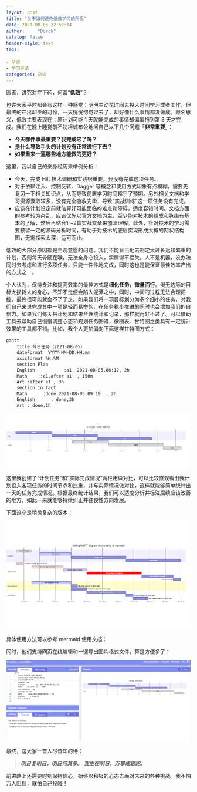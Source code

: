 ```yaml
---
layout: post
title: "关于如何避免低效学习的所思"
date: 2021-08-05 22:59:14
author:     "Dorck"
catalog: false
header-style: text
tags: 

- 杂谈
- 学习方法
categories: 杂谈
---
```




医者，讲究对症下药，何谓“**低效**”？

也许大家平时都会有这样一种感觉：明明主动花时间去投入时间学习或者工作，但最终的产出却少的可怜，一天恍恍惚惚过去了，却好像什么事情都没做成。顾名思义，低效主要表现在：原计划可能 1 天就能完成的事情却偏偏拖到第 3 天才完成。我们在晚上睡觉前不妨坦诚布公地问自己以下几个问题「**非常重要**」：

- **今天哪件事最重要？我完成它了吗？**
- **是什么导致手头的计划没有正常进行下去？**
- **如果重来一遍哪些地方能做的更好？**

这里，我以自己的亲身经历来举例分析：

- 今天，完成 Hilt 技术调研和实践很重要。我没有完成这项任务。
- 对于依赖注入、控制反转、Dagger 等概念和使用方式印象有点模糊，需要先复习一下相关知识点，从而导致前置学习时间超乎了预期。另外相关文档和学习资源汲取较多，没有完全吸收完毕，导致“实战训练”这一项任务没有完成。
- 应该在计划设定前就估算好可能面临的难点和障碍，适度容错时间。文档方面的参考较为杂乱，应该优先以官方文档为主，至少能对技术的组成和脉络有基本的了解，然后再结合1～2篇实战文章来加深理解。此外，针对技术的学习需要预留一定的源码分析时间，有助于对技术的底层实现形成大概的网状结构图，无需探索太深，适可而止。

低效的大部分原因都是主观意愿的问题。我们不能盲目地去制定太过长远和繁重的计划，否则每天骨鲠在喉，无法全身心投入，实属得不偿失。人不是机器，没办法同时去考虑和进行多项任务，只能一件件地完成，同时这也是能保证最佳效率产出的方式之一。



个人认为，保持专注和提高效率的最佳方式是**细化任务，微量而行**。漫无边际的目标太损耗人的身心，不知不觉便会陷入泥潭之中，同时，中间的过程无法合理把控，最终很可能就会不了了之。如果我们将一项目标划分为多个细小的任务，对我们自己来说完成其中一项是轻而易举的，在任务稳步推进的同时也会增加我们的自信力。如果我们每天把计划和结果合理统计和记录，那样就再好不过了。可以借助工具去帮助自己慢慢调整心态和规划任务图谱，像图表、甘特图之类具有一定统计效果的工具都不错。比如，我个人更加偏向下面这样甘特图方式：

```mermaid
gantt
    title 今日任务（2021-08-05）
    dateFormat  YYYY-MM-DD.HH:mm
    axisformat %H:%M
    section Plan
    English           :a1, 2021-08-05.06:12, 2h
    Math     :e1,after a1  , 150m
    Art :after e1 , 3h
    section In fact
    Math      :done,2021-08-05.09:19  , 2h
    English      : done,3h
    Art : done,1h
```



![daily-plan-sample](/img/in-post/post-other/daily-plan-sample.png)

这里我创建了“计划任务”和“实际完成情况”两栏用做对比，可以比较直观看出我计划投入各项任务的时间节点和比重，并与实际情况做对比，这样就能够简单统计出一天的任务完成情况。根据最终统计结果，我们可以适度分析并标注后续应该改善的地方，如此一来就能够持续纠正并往良性方向发展。

下面这个是稍微复杂的版本：

![long-days-gantt](/img/in-post/post-other/long-days-gantt.png)

具体使用方法可以参考 mermaid 使用文档：

同时，他们支持网页在线编辑和一键导出图片格式文件，算是方便多了：

![mermaid-editor-sample](/img/in-post/post-other/mermaid-editor-sample.png)

最终，送大家一首人尽皆知的诗：

> ***明日复明日，明日何其多。***
> ***我生在明日，万事成蹉跎。***



前进路上还需要时刻保持信心，始终以积极的心态去面对未来的各种挑战。我不怕万人阻挡，就怕自己投降！
